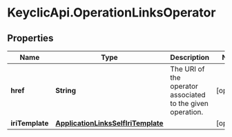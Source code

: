 # KeyclicApi.OperationLinksOperator

## Properties
Name | Type | Description | Notes
------------ | ------------- | ------------- | -------------
**href** | **String** | The URI of the operator associated to the given operation. | [optional] 
**iriTemplate** | [**ApplicationLinksSelfIriTemplate**](ApplicationLinksSelfIriTemplate.md) |  | [optional] 


